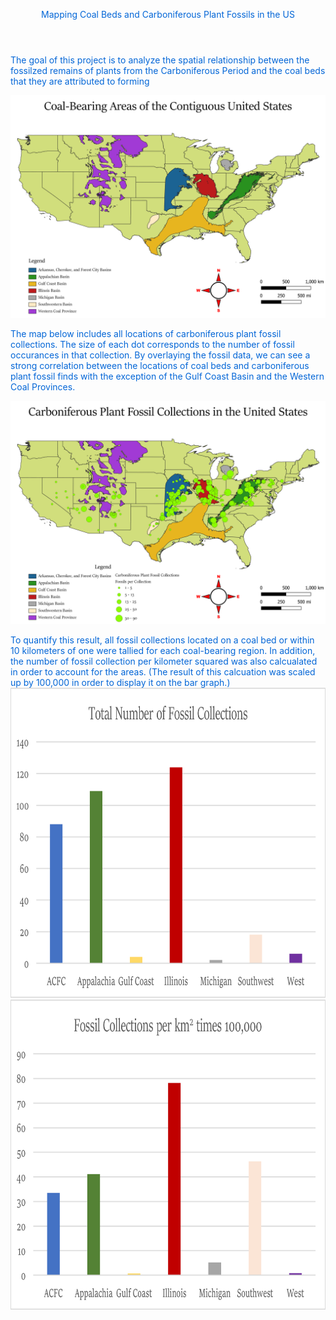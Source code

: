 <html>
    <header style = "color: #0366d7">
        <p>Mapping Coal Beds and Carboniferous Plant Fossils in the US</p>
    </header>
    <body style = "color: #0366d7">
        <p>The goal of this project is to analyze the spatial relationship between the fossilzed remains of plants from the Carboniferous Period and the coal beds that they are attributed to forming</p>
        <img src="4326_National.png" alt = "CoalBeds" />
        <p>The map below includes all locations of carboniferous plant fossil collections. The size of each dot corresponds to the number of fossil occurances in that collection. By overlaying the fossil data, we can see a strong correlation between the locations of coal beds and carboniferous plant fossil finds with the exception of the Gulf Coast Basin and the Western Coal Provinces.  </p>
        <img src="4326_NationalFossils.png" alt = "Fossils" />
        <p>To quantify this result, all fossil collections located on a coal bed or within 10 kilometers of one were tallied for each coal-bearing region. In addition, the number of fossil collection per kilometer squared was also calcualated in order to account for the areas. (The result of this calcuation was scaled up by 100,000 in order to display it on the bar graph.)
        <img src="CollectionCount.png" alt = "graph1" height = "496" width = "826"/> <img src="fossilsperkm.png" alt = "graph2" height = "496" width = "826"/> 
    </body>
</html>
